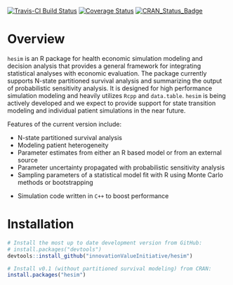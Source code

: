 [![Travis-CI Build Status](https://travis-ci.org/InnovationValueInitiative/hesim.svg?branch=master)](https://travis-ci.org/InnovationValueInitiative/hesim)
[![Coverage Status](https://codecov.io/gh/InnovationValueInitiative/hesim/branch/master/graph/badge.svg)](https://codecov.io/gh/InnovationValueInitiative/hesim)
[![CRAN_Status_Badge](http://www.r-pkg.org/badges/version/hesim)](https://cran.r-project.org/package=hesim)

# Overview
`hesim` is an R package for health economic simulation modeling and decision analysis that provides a general framework for integrating statistical analyses with economic evaluation. The package currently supports N-state partitioned survival analysis and summarizing the output of probabilistic sensitivity analysis. It is designed for high performance simulation modeling and heavily utilizes `Rcpp` and `data.table`. `hesim` is being actively developed and we expect to provide support for state transition modeling and individual patient simulations in the near future.

Features of the current version include:

* N-state partitioned survival analysis
* Modeling patient heterogeneity 
* Parameter estimates from either an R based model or from an external source
* Parameter uncertainty propagated with probabilistic sensitivity analysis
* Sampling parameters of a statistical model fit with R using Monte Carlo methods or bootstrapping
<!--- * Separate survival models during period of observed data and for extrapolation. -->
* Simulation code written in `C++` to boost performance

# Installation
```r
# Install the most up to date development version from GitHub:
# install.packages("devtools")
devtools::install_github("innovationValueInitiative/hesim")

# Install v0.1 (without partitioned survival modeling) from CRAN:
install.packages("hesim")


```